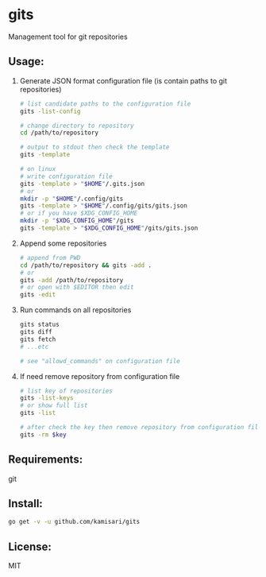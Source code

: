 gits
====
Management tool for git repositories

Usage:
------
1. Generate JSON format configuration file (is contain paths to git repositories)
	```sh
	# list candidate paths to the configuration file
	gits -list-config

	# change directory to repository
	cd /path/to/repository

	# output to stdout then check the template
	gits -template

	# on linux
	# write configuration file
	gits -template > "$HOME"/.gits.json
	# or
	mkdir -p "$HOME"/.config/gits
	gits -template > "$HOME"/.config/gits/gits.json
	# or if you have $XDG_CONFIG_HOME
	mkdir -p "$XDG_CONFIG_HOME"/gits
	gits -template > "$XDG_CONFIG_HOME"/gits/gits.json
	```

2. Append some repositories
	```sh
	# append from PWD
	cd /path/to/repository && gits -add .
	# or
	gits -add /path/to/repository
	# or open with $EDITOR then edit
	gits -edit
	```

3. Run commands on all repositories
	```sh
	gits status
	gits diff
	gits fetch
	# ...etc

	# see "allowd_commands" on configuration file
	```

4. If need remove repository from configuration file
	```sh
	# list key of repositories
	gits -list-keys
	# or show full list
	gits -list

	# after check the key then remove repository from configuration file
	gits -rm $key
	```


Requirements:
-------------
git

Install:
--------
```sh
go get -v -u github.com/kamisari/gits
```

License:
--------
MIT
